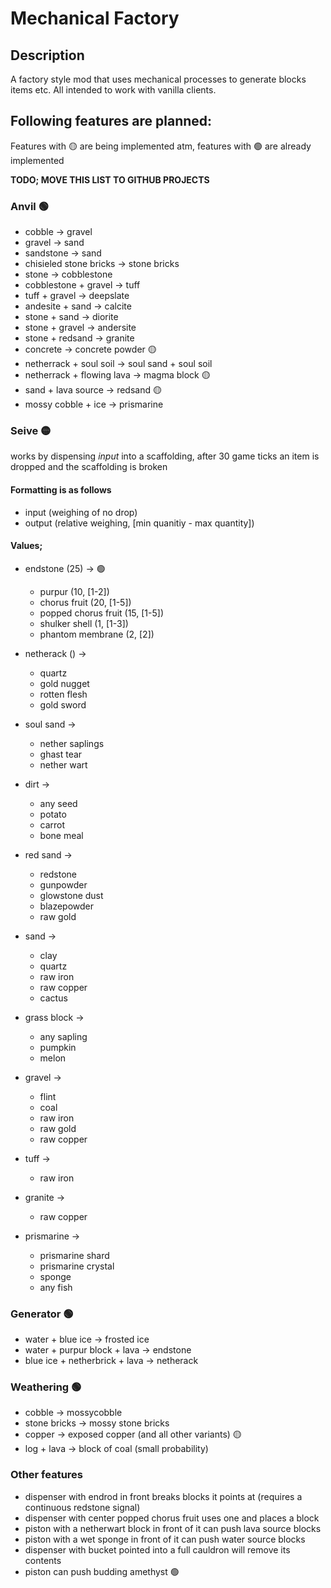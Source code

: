 # Mechanical Factory
## Description
A factory style mod that uses mechanical processes to generate blocks items etc. All intended to work with vanilla clients.

## Following features are planned:
Features with :yellow_circle: are being implemented atm, features with :green_circle: are already implemented

**TODO; MOVE THIS LIST TO GITHUB PROJECTS**

### Anvil :green_circle:
- cobble -> gravel
- gravel -> sand
- sandstone -> sand
- chisieled stone bricks -> stone bricks
- stone -> cobblestone
- cobblestone + gravel -> tuff
- tuff + gravel -> deepslate
- andesite + sand -> calcite
- stone + sand -> diorite
- stone + gravel -> andersite
- stone + redsand -> granite
- concrete -> concrete powder :yellow_circle:
- netherrack + soul soil -> soul sand + soul soil
- netherrack + flowing lava -> magma block :yellow_circle:
- sand + lava source -> redsand :yellow_circle:
- mossy cobble + ice -> prismarine

### Seive :yellow_circle:
works by dispensing *input* into a scaffolding, after 30 game ticks an item is dropped and the scaffolding is broken

#### Formatting is as follows
 - input (weighing of no drop)
 - output (relative weighing, [min quanitiy - max quantity])

#### Values;
 - endstone (25) -> :green_circle:
   - purpur (10, [1-2])
   - chorus fruit (20, [1-5])
   - popped chorus fruit (15, [1-5])
   - shulker shell (1, [1-3])
   - phantom membrane (2, [2])


- netherack () ->
  - quartz
  - gold nugget
  - rotten flesh
  - gold sword


- soul sand ->
    - nether saplings
    - ghast tear
    - nether wart


- dirt ->
  - any seed
  - potato
  - carrot
  - bone meal


- red sand ->
  - redstone
  - gunpowder
  - glowstone dust
  - blazepowder
  - raw gold


- sand ->
  - clay
  - quartz
  - raw iron
  - raw copper
  - cactus


- grass block ->
  - any sapling
  - pumpkin
  - melon


- gravel ->
  - flint
  - coal
  - raw iron
  - raw gold
  - raw copper


- tuff ->
  - raw iron


- granite ->
  - raw copper


- prismarine ->
  - prismarine shard
  - prismarine crystal
  - sponge
  - any fish

### Generator :green_circle:
- water + blue ice -> frosted ice
- water + purpur block + lava -> endstone
- blue ice + netherbrick + lava -> netherack

### Weathering :green_circle:
- cobble -> mossycobble
- stone bricks -> mossy stone bricks
- copper -> exposed copper (and all other variants) :yellow_circle:
- log + lava -> block of coal (small probability)

### Other features
- dispenser with endrod in front breaks blocks it points at (requires a continuous redstone signal)
- dispenser with center popped chorus fruit uses one and places a block
- piston with a netherwart block in front of it can push lava source blocks
- piston with a wet sponge in front of it can push water source blocks
- dispenser with bucket pointed into a full cauldron will remove its contents
- piston can push budding amethyst :green_circle: